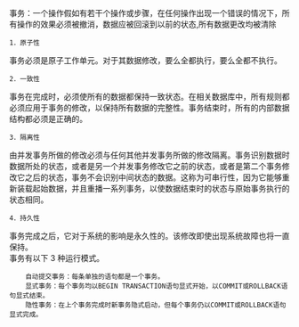 事务：一个操作假如有若干个操作或步骤，在任何操作出现一个错误的情况下，所有操作的效果必须被撤消，数据应被回滚到以前的状态,所有数据更改均被清除

    1．原子性

事务必须是原子工作单元。对于其数据修改，要么全都执行，要么全都不执行。

    2．一致性

事务在完成时，必须使所有的数据都保持一致状态。在相关数据库中，所有规则都必须应用于事务的修改，以保持所有数据的完整性。事务结束时，所有的内部数据结构都必须是正确的。

    3．隔离性

由并发事务所做的修改必须与任何其他并发事务所做的修改隔离。事务识别数据时数据所处的状态，或者是另一个并发事务修改它之前的状态，或者是第二个事务修改它之后的状态，事务不会识别中间状态的数据。这称为可串行性，因为它能够重新装载起始数据，并且重播一系列事务，以使数据结束时的状态与原始事务执行的状态相同。

    4．持久性

事务完成之后，它对于系统的影响是永久性的。该修改即使出现系统故障也将一直保持。  
事务有以下 3 种运行模式。

        自动提交事务：每条单独的语句都是一个事务。
        显式事务：每个事务均以BEGIN TRANSACTION语句显式开始，以COMMIT或ROLLBACK语句显式结束。
        隐性事务：在上个事务完成时新事务隐式启动，但每个事务仍以COMMIT或ROLLBACK语句显式完成。
